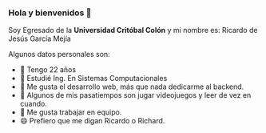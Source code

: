 ### Hola y bienvenidos 👋

Soy Egresado de la **Universidad Critóbal Colón** y mi nombre es: Ricardo de Jesús García Mejía 

Algunos datos personales son:

- 🔭 Tengo 22 años
- 🌱 Estudié Ing. En Sistemas Computacionales
- 👯 Me gusta el desarrollo web, más que nada dedicarme al backend.
- 🤔 Algunos de mis pasatiempos son jugar videojuegos y leer de vez en cuando.
- 💬 Me gusta trabajar en equipo.
- 😄 Prefiero que me digan Ricardo o Richard.
